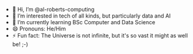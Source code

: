 - 👋 Hi, I’m @al-roberts-computing
- 👀 I’m interested in tech of all kinds, but particularly data and AI
- 🌱 I’m currently learning BSc Computer and Data Science
- 😄 Pronouns: He/Him
- ⚡ Fun fact: The Universe is not infinite, but it's so vast it might as well be! ;-)

<!---
al-roberts-computing/al-roberts-computing is a ✨ special ✨ repository because its `README.md` (this file) appears on your GitHub profile.
You can click the Preview link to take a look at your changes.
--->
